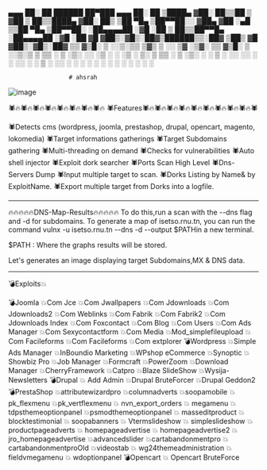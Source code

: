 


 ▄▄▄       ██░ ██   ██████  ██▀███   ▄▄▄       ██░ ██ 
▒████▄    ▓██░ ██▒▒██    ▒ ▓██ ▒ ██▒▒████▄    ▓██░ ██▒
▒██  ▀█▄  ▒██▀▀██░░ ▓██▄   ▓██ ░▄█ ▒▒██  ▀█▄  ▒██▀▀██░
░██▄▄▄▄██ ░▓█ ░██   ▒   ██▒▒██▀▀█▄  ░██▄▄▄▄██ ░▓█ ░██ 
 ▓█   ▓██▒░▓█▒░██▓▒██████▒▒░██▓ ▒██▒ ▓█   ▓██▒░▓█▒░██▓
 ▒▒   ▓▒█░ ▒ ░░▒░▒▒ ▒▓▒ ▒ ░░ ▒▓ ░▒▓░ ▒▒   ▓▒█░ ▒ ░░▒░▒
  ▒   ▒▒ ░ ▒ ░▒░ ░░ ░▒  ░ ░  ░▒ ░ ▒░  ▒   ▒▒ ░ ▒ ░▒░ ░
  ░   ▒    ░  ░░ ░░  ░  ░    ░░   ░   ░   ▒    ░  ░░ ░
      ░  ░ ░  ░  ░      ░     ░           ░  ░ ░  ░  ░
                                                     
                                                     
                     # ahsrah
   
   ![image](https://user-images.githubusercontent.com/62492737/117965843-dd7a7100-b340-11eb-84f7-4c9344ec52a1.png)
   

🕷️🔥🕷️🔥🕷️🔥🕷️🔥🕷️🔥🕷️🔥🕷️🔥🕷️🔥 🕷️Features🕷️🔥🕷️🔥🕷️🔥🕷️🔥🕷️🔥🕷️🔥🕷️🔥🕷️🔥🕷️🔥🕷️

🕷️Detects cms (wordpress, joomla, prestashop, drupal, opencart, magento, lokomedia)
🕷️Target informations gatherings
🕷️Target Subdomains gathering
🕷️Multi-threading on demand
🕷️Checks for vulnerabilities
🕷️Auto shell injector
🕷️Exploit dork searcher
🕷️Ports Scan High Level
🕷️Dns-Servers Dump
🕷️Input multiple target to scan.
🕷️Dorks Listing by Name& by ExploitName.
🕷️Export multiple target from Dorks into a logfile.


---------------------------------------------------------------------------------------------------------------------------------------------
🔥🔥🔥🔥🔥DNS-Map-Results🔥🔥🔥🔥🔥
To do this,run a scan with the --dns flag and -d for subdomains. To generate a map of isetso.rnu.tn, you can run the command vulnx -u isetso.rnu.tn --dns -d --output $PATHin a new terminal.

$PATH : Where the graphs results will be stored.

Let's generates an image displaying target Subdomains,MX & DNS data.

-----------------------------------------------------------------------------------------------------------------------------------------------------------
💣Exploits💥

💣Joomla
 💥Com Jce
 💥Com Jwallpapers
 💥Com Jdownloads
 💥Com Jdownloads2
 💥Com Weblinks
 💥Com Fabrik
 💥Com Fabrik2
 💥Com Jdownloads Index
 💥Com Foxcontact
 💥Com Blog
 💥Com Users
 💥Com Ads Manager
 💥Com Sexycontactform
 💥Com Media
 💥Mod_simplefileupload
 💥Com Facileforms
 💥Com Facileforms
 💥Com extplorer
💣Wordpress
 💥Simple Ads Manager
 💥InBoundio Marketing
 💥WPshop eCommerce
 💥Synoptic
 💥Showbiz Pro
 💥Job Manager
 💥Formcraft
 💥PowerZoom
 💥Download Manager
 💥CherryFramework
 💥Catpro
 💥Blaze SlideShow
 💥Wysija-Newsletters
💣Drupal
💥 Add Admin
 💥Drupal BruteForcer
 💥Drupal Geddon2
💣PrestaShop
 💥attributewizardpro
 💥columnadverts
 💥soopamobile
 💥pk_flexmenu
 💥pk_vertflexmenu
💥 nvn_export_orders
💥 megamenu
💥 tdpsthemeoptionpanel
 💥psmodthemeoptionpanel
💥 masseditproduct
💥 blocktestimonial
💥 soopabanners
💥 Vtermslideshow
💥 simpleslideshow
💥 productpageadverts
💥 homepageadvertise
💥 homepageadvertise2
💥 jro_homepageadvertise
 💥advancedslider
 💥cartabandonmentpro
 💥cartabandonmentproOld
 💥videostab
💥 wg24themeadministration
💥 fieldvmegamenu
💥 wdoptionpanel
💣Opencart
💥 Opencart BruteForce
